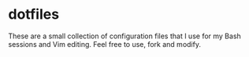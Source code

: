 # dotfiles

These are a small collection of configuration files that I use for my Bash sessions and Vim editing. Feel free to use, fork and modify.
